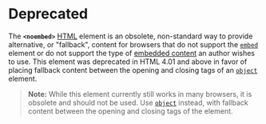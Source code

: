 # Deprecated

The **`<noembed>`** [HTML](https://developer.mozilla.org/en-US/docs/Web/HTML) element is an obsolete, non-standard way to provide alternative, or "fallback", content for browsers that do not support the [`embed`](embed!) element or do not support the type of [embedded content](https://developer.mozilla.org/en-US/docs/Web/Guide/HTML/Content_categories#embedded_content) an author wishes to use. This element was deprecated in HTML 4.01 and above in favor of placing fallback content between the opening and closing tags of an [`object`](object!) element.

> **Note:** While this element currently still works in many browsers, it is obsolete and should not be used. Use [`object`](object!) instead, with fallback content between the opening and closing tags of the element.
